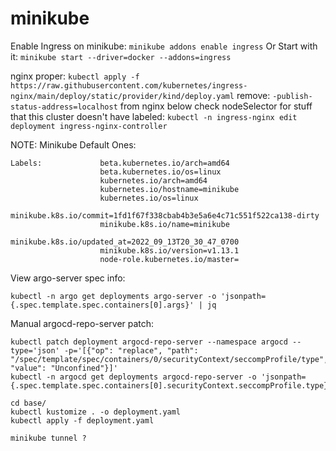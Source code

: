 # minikube
Enable Ingress on minikube: `minikube addons enable ingress`
Or Start with it: `minikube start --driver=docker --addons=ingress`

nginx proper: `kubectl apply -f https://raw.githubusercontent.com/kubernetes/ingress-nginx/main/deploy/static/provider/kind/deploy.yaml`
remove: `-publish-status-address=localhost` from nginx below
check nodeSelector for stuff that this cluster doesn't have labeled: `kubectl -n ingress-nginx edit deployment ingress-nginx-controller`

NOTE: Minikube Default Ones:
```
Labels:             beta.kubernetes.io/arch=amd64
                    beta.kubernetes.io/os=linux
                    kubernetes.io/arch=amd64
                    kubernetes.io/hostname=minikube
                    kubernetes.io/os=linux
                    minikube.k8s.io/commit=1fd1f67f338cbab4b3e5a6e4c71c551f522ca138-dirty
                    minikube.k8s.io/name=minikube
                    minikube.k8s.io/updated_at=2022_09_13T20_30_47_0700
                    minikube.k8s.io/version=v1.13.1
                    node-role.kubernetes.io/master=

```

View argo-server spec info:
```shell
kubectl -n argo get deployments argo-server -o 'jsonpath={.spec.template.spec.containers[0].args}' | jq
```

Manual argocd-repo-server patch:
```shell
kubectl patch deployment argocd-repo-server --namespace argocd --type='json' -p='[{"op": "replace", "path": "/spec/template/spec/containers/0/securityContext/seccompProfile/type", "value": "Unconfined"}]'
kubectl -n argocd get deployments argocd-repo-server -o 'jsonpath={.spec.template.spec.containers[0].securityContext.seccompProfile.type}'
```

```shell
cd base/
kubectl kustomize . -o deployment.yaml
kubectl apply -f deployment.yaml

minikube tunnel ?
```